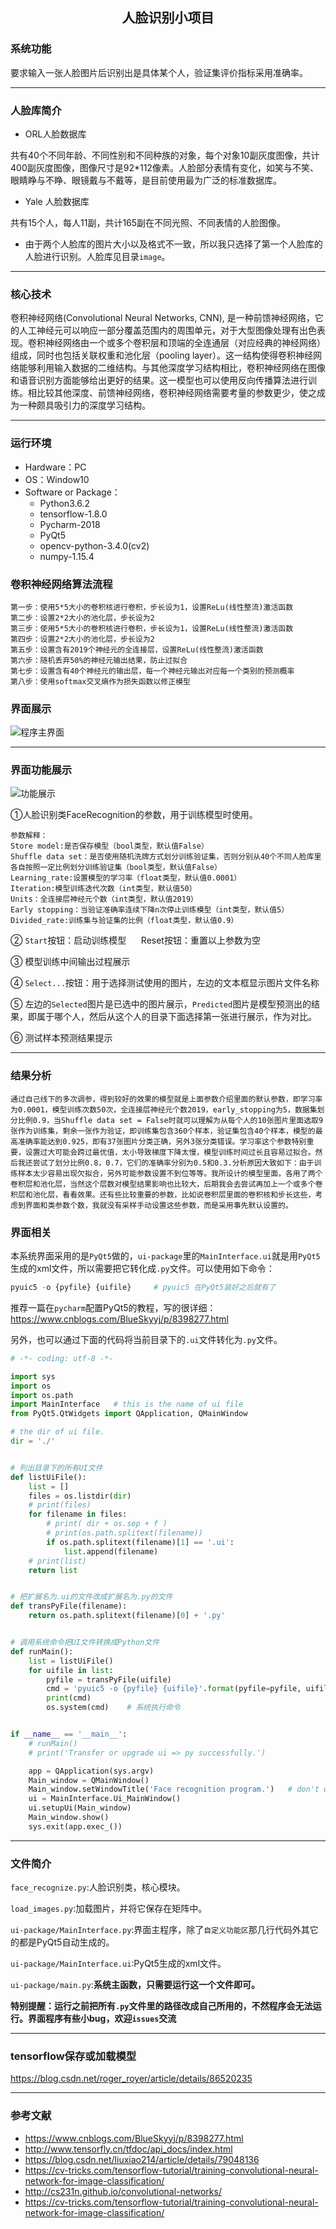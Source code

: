 <h2 align="center">人脸识别小项目</h2>

### 系统功能
要求输入一张人脸图片后识别出是具体某个人，验证集评价指标采用准确率。 

***
### 人脸库简介
- ORL人脸数据库

共有40个不同年龄、不同性别和不同种族的对象，每个对象10副灰度图像，共计400副灰度图像，图像尺寸是92*112像素。人脸部分表情有变化，如笑与不笑、眼睛睁与不睁、眼镜戴与不戴等，是目前使用最为广泛的标准数据库。

- Yale 人脸数据库

共有15个人，每人11副，共计165副在不同光照、不同表情的人脸图像。

- 由于两个人脸库的图片大小以及格式不一致，所以我只选择了第一个人脸库的人脸进行识别。人脸库见目录`image`。

***
### 核心技术
卷积神经网络(Convolutional Neural Networks, CNN), 是一种前馈神经网络，它的人工神经元可以响应一部分覆盖范围内的周围单元，对于大型图像处理有出色表现。卷积神经网络由一个或多个卷积层和顶端的全连通层（对应经典的神经网络）组成，同时也包括关联权重和池化层（pooling layer）。这一结构使得卷积神经网络能够利用输入数据的二维结构。与其他深度学习结构相比，卷积神经网络在图像和语音识别方面能够给出更好的结果。这一模型也可以使用反向传播算法进行训练。相比较其他深度、前馈神经网络，卷积神经网络需要考量的参数更少，使之成为一种颇具吸引力的深度学习结构。

***
### 运行环境
- Hardware：PC
- OS：Window10
- Software or Package：
  - Python3.6.2
  - tensorflow-1.8.0
  - Pycharm-2018
  - PyQt5
  - opencv-python-3.4.0(cv2)
  - numpy-1.15.4

### 卷积神经网络算法流程
```
第一步：使用5*5大小的卷积核进行卷积，步长设为1，设置ReLu(线性整流)激活函数
第二步：设置2*2大小的池化层，步长设为2
第三步：使用5*5大小的卷积核进行卷积，步长设为1，设置ReLu(线性整流)激活函数
第四步：设置2*2大小的池化层，步长设为2
第五步：设置含有2019个神经元的全连接层，设置ReLu(线性整流)激活函数
第六步：随机丢弃50%的神经元输出结果，防止过拟合
第七步：设置含有40个神经元的输出层，每一个神经元输出对应每一个类别的预测概率
第八步：使用softmax交叉熵作为损失函数以修正模型
```

### 界面展示
![程序主界面](https://github.com/rogeroyer/face_recognition/blob/master/image/MainWindow.png)

***
### 界面功能展示
![功能展示](https://github.com/rogeroyer/face_recognition/blob/master/image/FunctionIntroduction.png)

①人脸识别类FaceRecognition的参数，用于训练模型时使用。

```
参数解释：
Store model:是否保存模型（bool类型，默认值False）
Shuffle data set：是否使用随机洗牌方式划分训练验证集，否则分别从40个不同人脸库里各自按照一定比例划分训练验证集（bool类型，默认值False）
Learning_rate:设置模型的学习率（float类型，默认值0.0001）
Iteration:模型训练迭代次数（int类型，默认值50）
Units：全连接层神经元个数（int类型，默认值2019）
Early stopping：当验证准确率连续下降n次停止训练模型（int类型，默认值5）
Divided_rate:训练集与验证集的比例（float类型，默认值0.9）
```

②	`Start`按钮：启动训练模型    &nbsp;&nbsp;&nbsp;&nbsp;   Reset按钮：重置以上参数为空

③	模型训练中间输出过程展示

④	`Select...`按钮：用于选择测试使用的图片，左边的文本框显示图片文件名称

⑤	左边的`Selected`图片是已选中的图片展示，`Predicted`图片是模型预测出的结果，即属于哪个人，然后从这个人的目录下面选择第一张进行展示，作为对比。

⑥	测试样本预测结果提示

***
### 结果分析
```
通过自己线下的多次调参，得到较好的效果的模型就是上面参数介绍里面的默认参数，即学习率为0.0001，模型训练次数50次，全连接层神经元个数2019，early_stopping为5，数据集划分比例0.9，当Shuffle data set = False时就可以理解为从每个人的10张图片里面选取9张作为训练集，剩余一张作为验证，即训练集包含360个样本，验证集包含40个样本，模型的最高准确率能达到0.925，即有37张图片分类正确，另外3张分类错误。学习率这个参数特别重要，设置过大可能会跨过最优值，太小导致梯度下降太慢，模型训练时间过长且容易过拟合。然后我还尝试了划分比例0.8，0.7，它们的准确率分别为0.5和0.3.分析原因大致如下：由于训练样本太少容易出现欠拟合，另外可能参数设置不到位等等。我所设计的模型里面，各用了两个卷积层和池化层，当然这个层数对模型结果影响也比较大，后期我会去尝试再加上一个或多个卷积层和池化层，看看效果。还有些比较重要的参数，比如说卷积层里面的卷积核和步长这些，考虑到界面和类参数个数，我就没有采样手动设置这些参数，而是采用事先默认设置的。
```

### 界面相关
本系统界面采用的是`PyQt5`做的，`ui-package`里的`MainInterface.ui`就是用`PyQt5`生成的xml文件，所以需要把它转化成`.py`文件。可以使用如下命令：

```python
pyuic5 -o {pyfile} {uifile}     # pyuic5 在PyQt5装好之后就有了
```

推荐一篇在`pycharm`配置PyQt5的教程，写的很详细：https://www.cnblogs.com/BlueSkyyj/p/8398277.html

另外，也可以通过下面的代码将当前目录下的`.ui`文件转化为`.py`文件。
```python
# -*- coding: utf-8 -*-

import sys
import os
import os.path
import MainInterface   # this is the name of ui file 
from PyQt5.QtWidgets import QApplication, QMainWindow

# the dir of ui file.
dir = './'


# 列出目录下的所有UI文件
def listUiFile():
    list = []
    files = os.listdir(dir)
    # print(files)
    for filename in files:
        # print( dir + os.sep + f )
        # print(os.path.splitext(filename))
        if os.path.splitext(filename)[1] == '.ui':
            list.append(filename)
    # print(list)
    return list


# 把扩展名为.ui的文件改成扩展名为.py的文件
def transPyFile(filename):
    return os.path.splitext(filename)[0] + '.py'


# 调用系统命令把UI文件转换成Python文件
def runMain():
    list = listUiFile()
    for uifile in list:
        pyfile = transPyFile(uifile)
        cmd = 'pyuic5 -o {pyfile} {uifile}'.format(pyfile=pyfile, uifile=uifile)
        print(cmd)
        os.system(cmd)    # 系统执行命令


if __name__ == '__main__':
    # runMain()
    # print('Transfer or upgrade ui => py successfully.')

    app = QApplication(sys.argv)
    Main_window = QMainWindow()
    Main_window.setWindowTitle('Face recognition program.')   # don't work
    ui = MainInterface.Ui_MainWindow()
    ui.setupUi(Main_window)
    Main_window.show()
    sys.exit(app.exec_())
```

***
### 文件简介
`face_recognize.py`:人脸识别类，核心模块。

`load_images.py`:加载图片，并将它保存在矩阵中。

`ui-package/MainInterface.py`:界面主程序，除了`自定义功能区`那几行代码外其它的都是PyQt5自动生成的。

`ui-package/MainInterface.ui`:PyQt5生成的xml文件。

`ui-package/main.py`:**系统主函数，只需要运行这一个文件即可。**

**特别提醒：运行之前把所有`.py`文件里的路径改成自己所用的，不然程序会无法运行。界面程序有些小bug，欢迎`issues`交流**

***
### tensorflow保存或加载模型
https://blog.csdn.net/roger_royer/article/details/86520235

***
### 参考文献
- https://www.cnblogs.com/BlueSkyyj/p/8398277.html
- http://www.tensorfly.cn/tfdoc/api_docs/index.html
- https://blog.csdn.net/liuxiao214/article/details/79048136
- https://cv-tricks.com/tensorflow-tutorial/training-convolutional-neural-network-for-image-classification/
- http://cs231n.github.io/convolutional-networks/
- https://cv-tricks.com/tensorflow-tutorial/training-convolutional-neural-network-for-image-classification/

